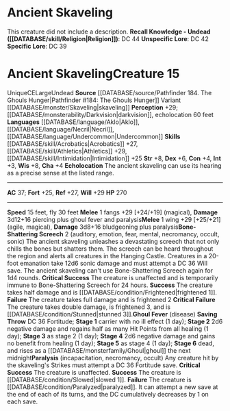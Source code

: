 ﻿---
ac: '37'
alignment: CE
all_resistance: null
burrow_speed: null
charisma: '+4'
climb_speed: null
constitution: '+4'
creature_ability:
- Bone-Shattering Screech
- Echolocation
- Ghoul Fever
- Paralysis
creature_family: null
dexterity: '+6'
element: null
fly_speed: '30'
fortitude: '+25'
hardness: null
hp: '270'
id: '2151'
immunity: null
intelligence: '+3'
land_speed: '15'
language:
- '[[DATABASE/language/Aklo|Aklo]]'
- '[[DATABASE/language/Necril|Necril]]'
- '[[DATABASE/language/Undercommon|Undercommon]]'
level: '15'
max_speed: '30'
name: Ancient Skaveling
perception: '+29'
rarity: Unique
reflex: '+27'
resistance: null
rus_type_level: null
school: null
sense:
- '[[DATABASE/monsterability/Darkvision|darkvision]]'
- echolocation 60 feet
size: Large
skill:
- '[[DATABASE/skill/Acrobatics|Acrobatics]] +27'
- '[[DATABASE/skill/Athletics|Athletics]] +29'
- '[[DATABASE/skill/Intimidation|Intimidation]] +25'
source: '[[DATABASE/source/Pathfinder 184. The Ghouls Hunger|Pathfinder #184: The
  Ghouls Hunger]]'
speed:
- 15 feet
- fly 30 feet
spell: null
strength: '+8'
strength_req: '8'
strongest_save:
- Will
swim_speed: null
trait:
- '[[DATABASE/trait/Undead|Undead]]'
- '[[DATABASE/trait/Unique|Unique]]'
type: Creature
vision: Darkvision
weakest_save:
- Fortitude
weakness: null
will: '+29'
wisdom: '+8'

---
# Ancient Skaveling

This creature did not include a description.
**Recall Knowledge - Undead ([[DATABASE/skill/Religion|Religion]])**: DC 44
**Unspecific Lore**: DC 42
**Specific Lore**: DC 39

# Ancient Skaveling<span class="item-type">Creature 15</span>

<span class="trait-unique item-trait">Unique</span><span class="trait-alignment item-trait">CE</span><span class="trait-size item-trait">Large</span><span class="item-trait">Undead</span>
**Source** [[DATABASE/source/Pathfinder 184. The Ghouls Hunger|Pathfinder #184: The Ghouls Hunger]]
Variant [[DATABASE/monster/Skaveling|skaveling]]
**Perception** +29; [[DATABASE/monsterability/Darkvision|darkvision]], echolocation 60 feet
**Languages** [[DATABASE/language/Aklo|Aklo]], [[DATABASE/language/Necril|Necril]], [[DATABASE/language/Undercommon|Undercommon]]
**Skills** [[DATABASE/skill/Acrobatics|Acrobatics]] +27, [[DATABASE/skill/Athletics|Athletics]] +29, [[DATABASE/skill/Intimidation|Intimidation]] +25
**Str** +8, **Dex** +6, **Con** +4, **Int** +3, **Wis** +8, **Cha** +4
**Echolocation** The ancient skaveling can use its hearing as a precise sense at the listed range.

---
**AC** 37; **Fort** +25, **Ref** +27, **Will** +29
**HP** 270

---
**Speed** 15 feet, fly 30 feet
<span class="in-box-ability">**Melee** <span class="action-icon">1</span> fangs +29 [+24/+19] (magical), **Damage** 3d12+16 piercing plus ghoul fever and paralysis</span><span class="in-box-ability">**Melee** <span class="action-icon">1</span> wing +29 [+25/+21] (agile, magical), **Damage** 3d8+16 bludgeoning plus paralysis</span><span class="in-box-ability">**Bone-Shattering Screech** <span class="action-icon">2</span> (auditory, emotion, fear, mental, necromancy, occult, sonic) The ancient skaveling unleashes a devastating screech that not only chills the bones but shatters them. The screech can be heard throughout the region and alerts all creatures in the Hanging Castle. Creatures in a 20-foot emanation take 12d6 sonic damage and must attempt a DC 36 Will save. The ancient skaveling can't use Bone-Shattering Screech again for 1d4 rounds. 
**Critical Success** The creature is unaffected and is temporarily immune to Bone-Shattering Screech for 24 hours. 
**Success** The creature takes half damage and is [[DATABASE/condition/Frightened|frightened 1]]. 
**Failure** The creature takes full damage and is frightened 2 
**Critical Failure** The creature takes double damage, is frightened 3, and is [[DATABASE/condition/Stunned|stunned 3]].</span><span class="in-box-ability">**Ghoul Fever** (disease) **Saving Throw** DC 36 Fortitude; **Stage 1** carrier with no ill effect (1 day); **Stage 2** 2d6 negative damage and regains half as many Hit Points from all healing (1 day); **Stage 3** as stage 2 (1 day); **Stage 4** 2d6 negative damage and gains no benefit from healing (1 day); **Stage 5** as stage 4 (1 day); **Stage 6** dead, and rises as a [[DATABASE/monsterfamily/Ghoul|ghoul]] the next midnight</span><span class="in-box-ability">**Paralysis** (incapacitation, necromancy, occult) Any creature hit by the skaveling's Strikes must attempt a DC 36 Fortitude save. 
**Critical Success** The creature is unaffected. 
**Success** The creature is [[DATABASE/condition/Slowed|slowed 1]]. 
**Failure** The creature is [[DATABASE/condition/Paralyzed|paralyzed]]. It can attempt a new save at the end of each of its turns, and the DC cumulatively decreases by 1 on each save.</span>